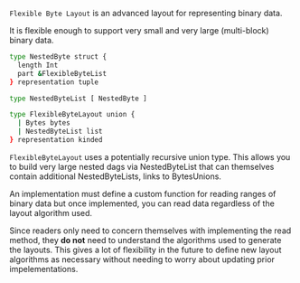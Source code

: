 `Flexible Byte Layout` is an advanced layout for representing binary data.

It is flexible enough to support very small and very large (multi-block) binary data.

```sh
type NestedByte struct {
  length Int
  part &FlexibleByteList
} representation tuple

type NestedByteList [ NestedByte ]

type FlexibleByteLayout union {
  | Bytes bytes
  | NestedByteList list
} representation kinded
```

`FlexibleByteLayout` uses a potentially recursive union type. This allows you to build very large nested
dags via NestedByteList that can themselves contain additional NestedByteLists, links to BytesUnions.

An implementation must define a custom function for reading ranges of binary
data but once implemented, you can read data regardless of the layout algorithm used.

Since readers only need to concern themselves with implementing the read method, they **do not**
need to understand the algorithms used to generate the layouts. This gives a lot of flexibility
in the future to define new layout algorithms as necessary without needing to worry about
updating prior impelementations.
